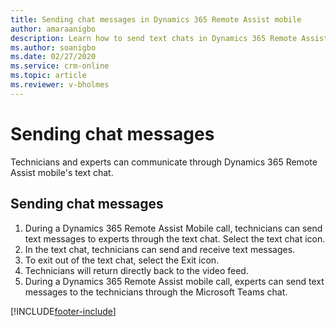 ```yaml
---
title: Sending chat messages in Dynamics 365 Remote Assist mobile
author: amaraanigbo
description: Learn how to send text chats in Dynamics 365 Remote Assist mobile
ms.author: soanigbo
ms.date: 02/27/2020
ms.service: crm-online
ms.topic: article
ms.reviewer: v-bholmes
---
```

# Sending chat messages

Technicians and experts can communicate through Dynamics 365 Remote Assist mobile's text chat.

## Sending chat messages

1. During a Dynamics 365 Remote Assist Mobile call, technicians can send text messages to experts through the text chat. Select the text chat icon. 
2. In the text chat, technicians can send and receive text messages. 
3. To exit out of the text chat, select the Exit icon. 
4. Technicians will return directly back to the video feed. 
5. During a Dynamics 365 Remote Assist mobile call, experts can send text messages to the technicians through the Microsoft Teams chat. 





[!INCLUDE[footer-include](../../includes/footer-banner.md)]

